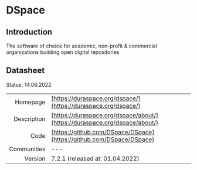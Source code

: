 # DSpace

## Introduction
The software of choice for academic, non-profit & commercial organizations 
building open digital repositories

## Datasheet

Status: 14.06.2022

|              |                                                                             |
| ------------:| :-------------------------------------------------------------------------- |
| Homepage     | [https://duraspace.org/dspace/](https://duraspace.org/dspace/)              | 
| Description  | [https://duraspace.org/dspace/about/](https://duraspace.org/dspace/about/)  | 
| Code         | [https://github.com/DSpace/DSpace](https://github.com/DSpace/DSpace)        | 
| Communities  | ---                                                                         |
| Version      | 7.2.1  (released at: 01.04.2022)                                                     |

